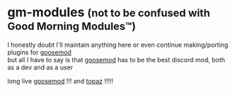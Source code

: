 # gm-modules <small>(not to be confused with Good Morning Modules:tm:)</small>

I honestly doubt I'll maintain anything here or even continue making/porting plugins for [goosemod](https://goosemod.com)<br>
but all I have to say is that [goosemod](https://goosemod.com) has to be the best discord mod, both as a dev and as a user

long live [goosemod](https://goosemod.com) !!! and [topaz](https://topaz.goosemod.com) !!!!!